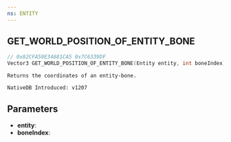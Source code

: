 ```yaml
---
ns: ENTITY
---
```

## GET_WORLD_POSITION_OF_ENTITY_BONE

```c
// 0x82CFA50E34681CA5 0x7C6339DF
Vector3 GET_WORLD_POSITION_OF_ENTITY_BONE(Entity entity, int boneIndex);
```

```
Returns the coordinates of an entity-bone.

NativeDB Introduced: v1207
```

## Parameters
* **entity**:
* **boneIndex**:
